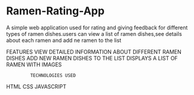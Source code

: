 # Ramen-Rating-App

A simple web application used for rating and giving feedback for different types of ramen dishes.users can view a list of ramen dishes,see details about each ramen and add ne ramen to the list

FEATURES
VIEW DETAILED INFORMATION ABOUT DIFFERENT RAMEN DISHES 
ADD NEW RAMEN DISHES TO THE LIST 
DISPLAYS A LIST OF RAMEN WITH IMAGES

             TECHNOLOGIES USED 
HTML 
CSS 
JAVASCRIPT 
 

          


